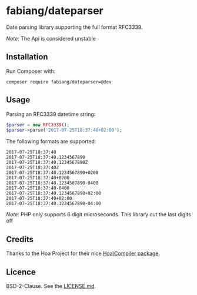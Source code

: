 # fabiang/dateparser

Date parsing library supporting the full format RFC3339.

*Note:* The Api is considered unstable

## Installation

Run Composer with:

```
composer require fabiang/dateparser=@dev
```

## Usage

Parsing an RFC3339 datetime string:

```php
$parser = new RFC3339();
$parser->parse('2017-07-25T18:37:40+02:00');
```

The following formats are supported:

```
2017-07-25T18:37:40
2017-07-25T18:37:40.1234567890
2017-07-25T18:37:40.1234567890Z
2017-07-25T18:37:40Z
2017-07-25T18:37:40.1234567890+0200
2017-07-25T18:37:40+0200
2017-07-25T18:37:40.1234567890-0400
2017-07-25T18:37:40-0400
2017-07-25T18:37:40.1234567890+02:00
2017-07-25T18:37:40+02:00
2017-07-25T18:37:40.1234567890-04:00
```

*Note:* PHP only supports 6 digit microseconds. This library cut the last digits off

## Credits

Thanks to the Hoa Project for their nice [Hoa\Compiler package](https://github.com/hoaproject/Compiler).

## Licence

BSD-2-Clause. See the [LICENSE.md](LICENSE.md).
